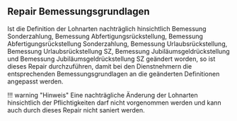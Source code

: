 ## Repair Bemessungsgrundlagen

Ist die Definition der Lohnarten nachträglich hinsichtlich Bemessung Sonderzahlung, Bemessung Abfertigungsrückstellung, Bemessung Abfertigungsrückstellung Sonderzahlung, Bemessung Urlaubsrückstellung, Bemessung Urlaubsrückstellung SZ, Bemessung Jubiläumsgeldrückstellung und Bemessung Jubiläumsgeldrückstellung SZ geändert worden, so ist dieses Repair durchzuführen, damit bei den Dienstnehmern die entsprechenden Bemessungsgrundlagen an die geänderten Definitionen angepasst werden.

!!! warning "Hinweis"
    Eine nachträgliche Änderung der Lohnarten hinsichtlich der Pflichtigkeiten darf nicht vorgenommen werden und kann auch durch dieses Repair nicht saniert werden.